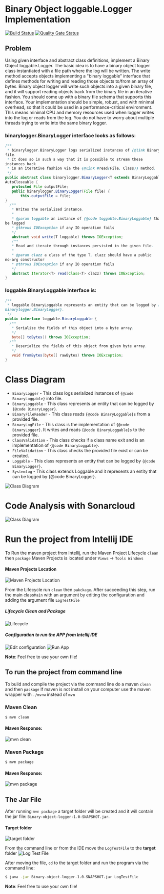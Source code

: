 # Binary Object loggable.Logger Implementation
[![Build Status](https://travis-ci.com/georgeerol/BinaryObjectLogger.svg?branch=master)](https://travis-ci.com/georgeerol/BinaryObjectLogger)
[![Quality Gate Status](https://sonarcloud.io/api/project_badges/measure?project=georgeerol_BinaryObjectLogger&metric=alert_status)](https://sonarcloud.io/dashboard?id=georgeerol_BinaryObjectLogger)

## Problem
Using given interface and abstract class definitions, implement a Binary Object loggable.Logger. 
The basic idea is to have a binary object logger class instantiated with a file path where the log will be written. The write method accepts objects implementing a "binary loggable" interface that defines methods for writing and reading those objects to/from an array of bytes. 
Binary object logger will write such objects into a given binary file, and it will support reading objects back from the binary file in an iterative fashion.
You should come up with a binary file schema that supports this interface.
Your implementation should be simple, robust, and with minimal overhead, so that it could be used in a performance-critical environment. This means minimal CPU and memory resources used when logger writes into the log or reads from the log. You do not have to worry about multiple threads trying to write into the same binary logger.




###  binarylogger.BinaryLogger interface looks as follows:

```java
/**
 * binarylogger.BinaryLogger logs serialized instances of {@link BinaryLoggable} into
file.
 * It does so in such a way that it is possible to stream these
instances back
 * in an iterative fashion via the {@link #read(File, Class)} method.
 */
public abstract class binarylogger.BinaryLogger<T extends BinaryLoggable> implements
AutoCloseable {
   protected File outputFile;
   public binarylogger.BinaryLogger(File file) {
       this.outputFile = file;
}
  /**
   * Writes the serialized instance.
   *
   * @param loggable an instance of {@code loggable.BinaryLoggable} that needs to
be logged
   * @throws IOException if any IO operation fails
   */
   abstract void write(T loggable) throws IOException;
   /**
   * Read and iterate through instances persisted in the given file.
   *
   * @param clazz a class of the type T, clazz should have a public
no-arg constructor
   * @throws IOException if any IO operation fails
   */
   abstract Iterator<T> read(Class<T> clazz) throws IOException;
}

```
### loggable.BinaryLoggable interface is:
```java
/**
 * loggable.BinaryLoggable represents an entity that can be logged by {@code
binarylogger.BinaryLogger}.
 */
public interface loggable.BinaryLoggable {
  /**
   * Serialize the fields of this object into a byte array.
   */
   byte[] toBytes() throws IOException;
  /**
   * Deserialize the fields of this object from given byte array.
   */
   void fromBytes(byte[] rawBytes) throws IOException;
}
```
# Class Diagram
* `BinaryLogger` - This class logs serialized instances of `{@code BinaryLoggable}` into file.
* `BinaryLoggable` - This class represents an entity that can be logged by `{@code BinaryLogger}`.
* `BinaryFileReader` - This class reads `{@code BinaryLoggable}s` from a provided file.
* `BinaryLogFile` -  This class is the implementation of `{@code BinaryLogger}`. It writes and reads `{@code BinaryLoggable}s`
 to the provided file. 
* `ClassValidation` - This class checks if a class name exit and is an implementation of `{@code BinaryLoggable}`.
* `FileValidation` - This class checks the provided file exist or can be created.
*  `Loggable` - This class represents an entity that can be logged by `{@code BinaryLogger}`.
*  `Systemlog` - This class extends Loggable and it represents an entity that can be logged by {@code BinaryLogger}.

![Class Diagram](./misc/ClassDiagram.png)


# Code Analysis with Sonarcloud
![Class Diagram](./misc/codeAnalysis.png)


# Run the project from Intellij IDE
To Run the maven project from Intellij, run the Maven Project Lifecycle `clean` then `package`
Maven Projects is located under `Views` -> `Tools Windows`

#### Maven Projects Location
![Maven Projects Location](./misc/mvnProjectsLocation.png)


From the Lifecycle run `clean` then `pakckage`. After succeeding this step, run the main class`Main` 
with an argument by editing the configuration and adding the argument file `LogTestFile`

##### Lifecycle Clean and Package
![Lifecycle](./misc/lifecycleCleanAndPackage.png)

##### Configuration to run the APP from Intellij IDE
![Edit configuration](./misc/editConfigurations.png)
![Run App](./misc/runAppFromIDE.png)


**Note**: Feel free to use your own file!


## To run the project from command line
To build and compile the project via the command line do a  maven `clean` and then `package`
If maven is not  install on your computer use the maven wrapper with `./mvnw` instead of `mvn`
### Maven Clean
```bash
$ mvn clean
```
#### Maven Response:
![mvn clean](./misc/mvnClean.png)

### Maven Package
```bash
$ mvn package
```
#### Maven Response:
![mvn package](./misc/mvnPackage.png)

## The Jar File
After running `mvn package` a target folder will be created and it will contain the jar file: `Binary-object-logger-1.0-SNAPSHOT.jar`.

#### Target folder
![target folder](./misc/targetFolder.png)

From the command line or from the IDE move the `LogTestFile` to the **target** folder
![Log Test File](./misc/LogTestFileLocation.png)


After moving the file, `cd` to the target folder and run the program via the command line:
```bash
$ java -jar Binary-object-logger-1.0-SNAPSHOT.jar LogTestFile 
```

**Note**: Feel free to use your own file!







